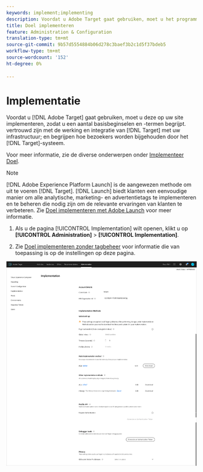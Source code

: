 ```yaml
---
keywords: implement;implementing
description: Voordat u Adobe Target gaat gebruiken, moet u het programma implementeren op uw site, enkele basisbeginselen en -termen begrijpen, vertrouwd zijn met de werking en integratie van Target en begrijpen hoe bezoekers worden bijgehouden door het Target-systeem.
title: Doel implementeren
feature: Administration & Configuration
translation-type: tm+mt
source-git-commit: 9b57d5554884b06d278c3baef3b2c1d5f37bdeb5
workflow-type: tm+mt
source-wordcount: '152'
ht-degree: 0%

---
```



# Implementatie

Voordat u [!DNL Adobe Target] gaat gebruiken, moet u deze op uw site implementeren, zodat u een aantal basisbeginselen en -termen begrijpt. vertrouwd zijn met de werking en integratie van [!DNL Target] met uw infrastructuur; en begrijpen hoe bezoekers worden bijgehouden door het [!DNL Target]-systeem.

Voor meer informatie, zie de diverse onderwerpen onder [Implementeer Doel](/help/c-implementing-target/implementing-target.md).

>[!NOTE]
>
>[!DNL Adobe Experience Platform Launch] is de aangewezen methode om uit te voeren  [!DNL Target]. [!DNL Launch] biedt klanten een eenvoudige manier om alle analytische, marketing- en advertentietags te implementeren en te beheren die nodig zijn om de relevante ervaringen van klanten te verbeteren. Zie [Doel implementeren met Adobe Launch](/help/c-implementing-target/c-implementing-target-for-client-side-web/how-to-deployatjs/cmp-implementing-target-using-adobe-launch.md) voor meer informatie.

1. Als u de pagina [!UICONTROL Implementation] wilt openen, klikt u op **[!UICONTROL Administration]** > **[!UICONTROL Implementation]**.

1. Zie [Doel implementeren zonder tagbeheer](/help/c-implementing-target/c-implementing-target-for-client-side-web/how-to-deployatjs/implementing-target-without-a-tag-manager.md) voor informatie die van toepassing is op de instellingen op deze pagina.

![Implementatiepagina](/help/administrating-target/assets/implementation.png)